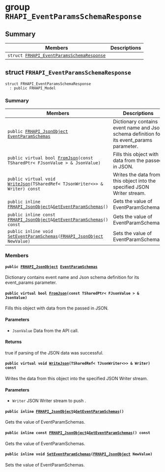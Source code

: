 # group `RHAPI_EventParamsSchemaResponse` <a id="group__RHAPI__EventParamsSchemaResponse"></a>

## Summary

 Members                        | Descriptions                                
--------------------------------|---------------------------------------------
`struct `[`FRHAPI_EventParamsSchemaResponse`](#structFRHAPI__EventParamsSchemaResponse) | 

## struct `FRHAPI_EventParamsSchemaResponse` <a id="structFRHAPI__EventParamsSchemaResponse"></a>

```
struct FRHAPI_EventParamsSchemaResponse
  : public FRHAPI_Model
```

### Summary

 Members                        | Descriptions                                
--------------------------------|---------------------------------------------
`public `[`FRHAPI_JsonObject`](undefined.md#structFRHAPI__JsonObject)` `[`EventParamSchemas`](#structFRHAPI__EventParamsSchemaResponse_1aa40d8c50e528ce8456a35b58e44c7bbe) | Dictionary contains event name and Json schema definition for its event_params parameter.
`public virtual bool `[`FromJson`](#structFRHAPI__EventParamsSchemaResponse_1af44873fa5f20e71a9fa1aad23c302be8)`(const TSharedPtr< FJsonValue > & JsonValue)` | Fills this object with data from the passed in JSON.
`public virtual void `[`WriteJson`](#structFRHAPI__EventParamsSchemaResponse_1a9343c960940188914be16ab41bf7ce41)`(TSharedRef< TJsonWriter<>> & Writer) const` | Writes the data from this object into the specified JSON Writer stream.
`public inline `[`FRHAPI_JsonObject`](undefined.md#structFRHAPI__JsonObject)` & `[`GetEventParamSchemas`](#structFRHAPI__EventParamsSchemaResponse_1ac59fd588bf42e8a3fd8d63e4557f5072)`()` | Gets the value of EventParamSchemas.
`public inline const `[`FRHAPI_JsonObject`](undefined.md#structFRHAPI__JsonObject)` & `[`GetEventParamSchemas`](#structFRHAPI__EventParamsSchemaResponse_1a19f51b10761cc867c81d2ed06fd61b02)`() const` | Gets the value of EventParamSchemas.
`public inline void `[`SetEventParamSchemas`](#structFRHAPI__EventParamsSchemaResponse_1a280eb9bd68257147c78af5c9b5ae113f)`(`[`FRHAPI_JsonObject`](undefined.md#structFRHAPI__JsonObject)` NewValue)` | Sets the value of EventParamSchemas.

### Members

#### `public `[`FRHAPI_JsonObject`](undefined.md#structFRHAPI__JsonObject)` `[`EventParamSchemas`](#structFRHAPI__EventParamsSchemaResponse_1aa40d8c50e528ce8456a35b58e44c7bbe) <a id="structFRHAPI__EventParamsSchemaResponse_1aa40d8c50e528ce8456a35b58e44c7bbe"></a>

Dictionary contains event name and Json schema definition for its event_params parameter.

#### `public virtual bool `[`FromJson`](#structFRHAPI__EventParamsSchemaResponse_1af44873fa5f20e71a9fa1aad23c302be8)`(const TSharedPtr< FJsonValue > & JsonValue)` <a id="structFRHAPI__EventParamsSchemaResponse_1af44873fa5f20e71a9fa1aad23c302be8"></a>

Fills this object with data from the passed in JSON.

#### Parameters
* `JsonValue` Data from the API call.

#### Returns
true if parsing of the JSON data was successful.

#### `public virtual void `[`WriteJson`](#structFRHAPI__EventParamsSchemaResponse_1a9343c960940188914be16ab41bf7ce41)`(TSharedRef< TJsonWriter<>> & Writer) const` <a id="structFRHAPI__EventParamsSchemaResponse_1a9343c960940188914be16ab41bf7ce41"></a>

Writes the data from this object into the specified JSON Writer stream.

#### Parameters
* `Writer` JSON Writer stream to push .

#### `public inline `[`FRHAPI_JsonObject`](undefined.md#structFRHAPI__JsonObject)` & `[`GetEventParamSchemas`](#structFRHAPI__EventParamsSchemaResponse_1ac59fd588bf42e8a3fd8d63e4557f5072)`()` <a id="structFRHAPI__EventParamsSchemaResponse_1ac59fd588bf42e8a3fd8d63e4557f5072"></a>

Gets the value of EventParamSchemas.

#### `public inline const `[`FRHAPI_JsonObject`](undefined.md#structFRHAPI__JsonObject)` & `[`GetEventParamSchemas`](#structFRHAPI__EventParamsSchemaResponse_1a19f51b10761cc867c81d2ed06fd61b02)`() const` <a id="structFRHAPI__EventParamsSchemaResponse_1a19f51b10761cc867c81d2ed06fd61b02"></a>

Gets the value of EventParamSchemas.

#### `public inline void `[`SetEventParamSchemas`](#structFRHAPI__EventParamsSchemaResponse_1a280eb9bd68257147c78af5c9b5ae113f)`(`[`FRHAPI_JsonObject`](undefined.md#structFRHAPI__JsonObject)` NewValue)` <a id="structFRHAPI__EventParamsSchemaResponse_1a280eb9bd68257147c78af5c9b5ae113f"></a>

Sets the value of EventParamSchemas.

